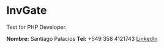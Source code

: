 # InvGate 

Test for PHP Developer.

**Nombre:** Santiago Palacios
**Tel:** +549 358 4121743
[LinkedIn](https://www.linkedin.com/in/palaciossantiago/)
